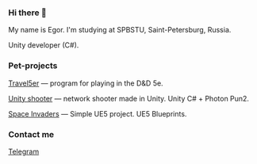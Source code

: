 ### Hi there 👋

My name is Egor. I'm studying at SPBSTU, Saint-Petersburg, Russia.

Unity developer (C#).

### Pet-projects
[Travel5er](https://github.com/Gorynych1337/Travel5er) — program for playing in the D&D 5e.

[Unity shooter](https://github.com/Gorynych1337/NetworkShooter) — network shooter  made in Unity. Unity C# + Photon Pun2.

[Space Invaders](https://github.com/Gorynych1337/space-invaders) — Simple UE5 project. UE5 Blueprints.

### Contact me
[Telegram](https://t.me/PopovEgor_0)

<!--![Gorynych's GitHub stats](https://github-readme-stats.vercel.app/api?username=Gorynych1337&theme=radical&show_icons=true)-->

<!--
**Gorynych1337/Gorynych1337** is a ✨ _special_ ✨ repository because its `README.md` (this file) appears on your GitHub profile.

Here are some ideas to get you started:

- 🔭 I’m currently working on ...
- 🌱 I’m currently learning ...
- 👯 I’m looking to collaborate on ...
- 🤔 I’m looking for help with ...
- 💬 Ask me about ...
- 📫 How to reach me: ...
- 😄 Pronouns: ...
- ⚡ Fun fact: ...
-->
